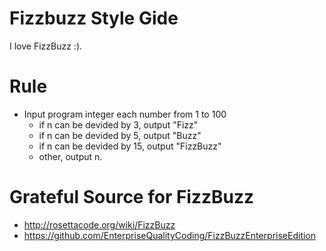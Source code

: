 Fizzbuzz Style Gide
===================

I love FizzBuzz :).

Rule
====

* Input program integer each number from 1 to 100
  * if n can be devided by 3, output "Fizz"
  * if n can be devided by 5, output "Buzz"
  * if n can be devided by 15, output "FizzBuzz"
  * other, output n.

Grateful Source for FizzBuzz
============================
* http://rosettacode.org/wiki/FizzBuzz
* https://github.com/EnterpriseQualityCoding/FizzBuzzEnterpriseEdition
